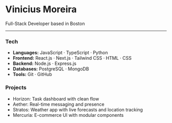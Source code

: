 # Vinicius Moreira  

Full-Stack Developer based in Boston  

---

### Tech  

- **Languages:** JavaScript · TypeScript · Python  
- **Frontend:** React.js · Next.js · Tailwind CSS · HTML · CSS  
- **Backend:** Node.js · Express.js  
- **Databases:** PostgreSQL · MongoDB  
- **Tools:** Git · GitHub  


### Projects  

- Horizon: Task dashboard with clean flow  
- Aether: Real-time messaging and presence  
- Stratos: Weather app with live forecasts and location tracking  
- Mercuria: E-commerce UI with modular components

